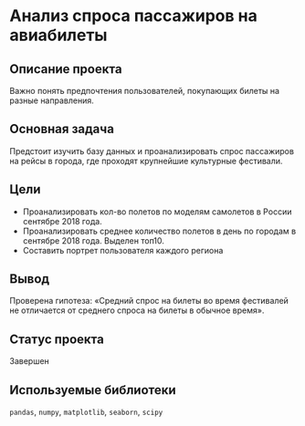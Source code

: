 ﻿
# Анализ спроса пассажиров на авиабилеты

## Описание проекта

Важно понять предпочтения пользователей, покупающих билеты на разные направления.

## Основная задача

Предстоит изучить базу данных и проанализировать спрос пассажиров на рейсы в города, где проходят крупнейшие культурные фестивали.

## Цели

* Проанализировать кол-во полетов по моделям самолетов в России сентябре 2018 года.
* Проанализировать среднее количество полетов в день по городам в сентябре 2018 года. Выделен топ10.
* Составить портрет пользователя каждого региона

## Вывод

Проверена гипотеза: «Средний спрос на билеты во время фестивалей не отличается от среднего спроса на билеты в обычное время». 

## Статус проекта

Завершен

## Используемые библиотеки

`pandas`, `numpy`, `matplotlib`, `seaborn`, `scipy`
